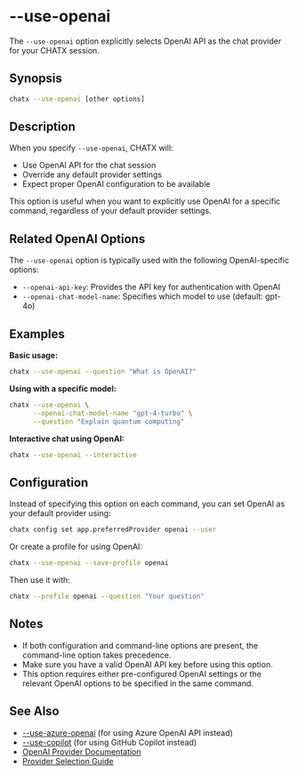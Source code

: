 # --use-openai

The `--use-openai` option explicitly selects OpenAI API as the chat provider for your CHATX session.

## Synopsis

```bash
chatx --use-openai [other options]
```

## Description

When you specify `--use-openai`, CHATX will:

- Use OpenAI API for the chat session
- Override any default provider settings
- Expect proper OpenAI configuration to be available

This option is useful when you want to explicitly use OpenAI for a specific command, regardless of your default provider settings.

## Related OpenAI Options

The `--use-openai` option is typically used with the following OpenAI-specific options:

- `--openai-api-key`: Provides the API key for authentication with OpenAI
- `--openai-chat-model-name`: Specifies which model to use (default: gpt-4o)

## Examples

**Basic usage:**

```bash
chatx --use-openai --question "What is OpenAI?"
```

**Using with a specific model:**

```bash
chatx --use-openai \
      --openai-chat-model-name "gpt-4-turbo" \
      --question "Explain quantum computing"
```

**Interactive chat using OpenAI:**

```bash
chatx --use-openai --interactive
```

## Configuration

Instead of specifying this option on each command, you can set OpenAI as your default provider using:

```bash
chatx config set app.preferredProvider openai --user
```

Or create a profile for using OpenAI:

```bash
chatx --use-openai --save-profile openai
```

Then use it with:

```bash
chatx --profile openai --question "Your question"
```

## Notes

- If both configuration and command-line options are present, the command-line option takes precedence.
- Make sure you have a valid OpenAI API key before using this option.
- This option requires either pre-configured OpenAI settings or the relevant OpenAI options to be specified in the same command.

## See Also

- [--use-azure-openai](./use-azure-openai.md) (for using Azure OpenAI API instead)
- [--use-copilot](./use-copilot.md) (for using GitHub Copilot instead)
- [OpenAI Provider Documentation](/providers/openai)
- [Provider Selection Guide](/providers/index)